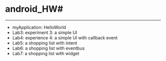 # android_HW#
---
+ myApplication: HelloWorld
+ Lab3: experiment 3: a simple UI
+ Lab4: experience 4: a simple UI with callback event
+ Lab5: a shopping list with intent
+ Lab6: a shopping list with eventbus
+ Lab7: a shopping list with widget